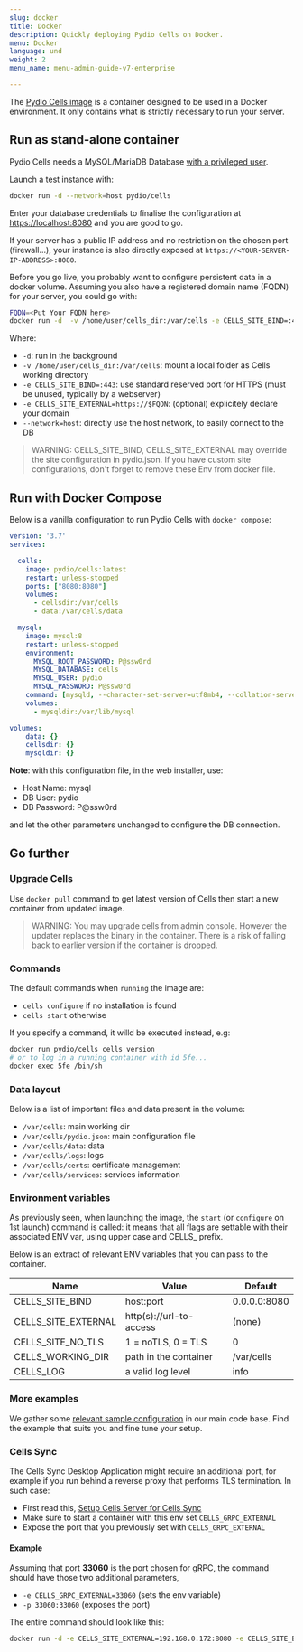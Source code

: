 ```yaml
---
slug: docker
title: Docker
description: Quickly deploying Pydio Cells on Docker.
menu: Docker
language: und
weight: 2
menu_name: menu-admin-guide-v7-enterprise

---
```


The [Pydio Cells image](https://hub.docker.com/r/pydio/cells/) is a container designed to be used in a Docker environment. It only contains what is strictly necessary to run your server.

## Run as stand-alone container

Pydio Cells needs a MySQL/MariaDB Database [with a privileged user](https://pydio.com/en/docs/cells/v4/requirements).

Launch a test instance with:

```sh
docker run -d --network=host pydio/cells
```

Enter your database credentials to finalise the configuration at [https://localhost:8080](https://localhost:8080) and you are good to go.

If your server has a public IP address and no restriction on the chosen port (firewall...), your instance is also directly exposed at `https://<YOUR-SERVER-IP-ADDRESS>:8080`.

Before you go live, you probably want to configure persistent data in a docker volume. Assuming you also have a registered domain name (FQDN) for your server, you could go with:

```sh
FQDN=<Put Your FQDN here>
docker run -d  -v /home/user/cells_dir:/var/cells -e CELLS_SITE_BIND=:443 -e CELLS_SITE_EXTERNAL=https://$FQDN --network=host pydio/cells
```

Where:

- `-d`: run in the background
- `-v /home/user/cells_dir:/var/cells`: mount a local folder as Cells working directory
- `-e CELLS_SITE_BIND=:443`: use standard reserved port for HTTPS (must be unused, typically by a webserver)
- `-e CELLS_SITE_EXTERNAL=https://$FQDN`: (optional) explicitely declare your domain
- `--network=host`: directly use the host network, to easily connect to the DB

> WARNING: CELLS_SITE_BIND, CELLS_SITE_EXTERNAL may override the site configuration in pydio.json. If you have custom site configurations, don't forget to remove these Env from docker file.


## Run with Docker Compose

Below is a vanilla configuration to run Pydio Cells with `docker compose`:

```yaml
version: '3.7'
services:

  cells:
    image: pydio/cells:latest
    restart: unless-stopped
    ports: ["8080:8080"]
    volumes:
      - cellsdir:/var/cells
      - data:/var/cells/data

  mysql:
    image: mysql:8
    restart: unless-stopped
    environment:
      MYSQL_ROOT_PASSWORD: P@ssw0rd
      MYSQL_DATABASE: cells
      MYSQL_USER: pydio
      MYSQL_PASSWORD: P@ssw0rd
    command: [mysqld, --character-set-server=utf8mb4, --collation-server=utf8mb4_unicode_ci]
    volumes:
      - mysqldir:/var/lib/mysql

volumes:
    data: {}
    cellsdir: {}
    mysqldir: {}
```

**Note**: with this configuration file, in the web installer, use:

- Host Name: mysql
- DB User: pydio
- DB Password: P@ssw0rd

and let the other parameters unchanged to configure the DB connection. 

## Go further

### Upgrade Cells

Use `docker pull` command to get latest version of Cells then start a new container from updated image.

> WARNING: You may upgrade cells from admin console. However the updater replaces the binary in the container. There is a risk of falling back to earlier version if the container is dropped.

### Commands

The default commands when `running` the image are:

- `cells configure` if no installation is found
- `cells start` otherwise

If you specify a command, it willd be executed instead, e.g:

```sh
docker run pydio/cells cells version
# or to log in a running container with id 5fe... 
docker exec 5fe /bin/sh
```

### Data layout

Below is a list of important files and data present in the volume:

- `/var/cells`: main working dir
- `/var/cells/pydio.json`: main configuration file
- `/var/cells/data`: data
- `/var/cells/logs`: logs
- `/var/cells/certs`: certificate management
- `/var/cells/services`: services information

### Environment variables

As previously seen, when launching the image, the `start` (or `configure` on 1st launch) command is called: it means that all flags are settable with their associated ENV var, using upper case and CELLS_ prefix.

Below is an extract of relevant ENV variables that you can pass to the container.

| Name                | Value                   | Default      |
|---------------------|-------------------------|--------------|
| CELLS_SITE_BIND     | host:port               | 0.0.0.0:8080 |
| CELLS_SITE_EXTERNAL | http(s)://url-to-access | (none)       |
| CELLS_SITE_NO_TLS   | 1 = noTLS, 0 = TLS      | 0            |
| CELLS_WORKING_DIR   | path in the container   | /var/cells   |
| CELLS_LOG           | a valid log level       | info         |

### More examples

We gather some [relevant sample configuration](https://github.com/pydio/cells/tree/main/tools/docker/compose) in our main code base. Find the example that suits you and fine tune your setup.

### Cells Sync

The Cells Sync Desktop Application might require an additional port, for example if you run behind a reverse proxy that performs TLS termination. In such case:

- First read this, [Setup Cells Server for Cells Sync](https://pydio.com/en/docs/kb/client-applications/setup-cells-server-cellssync)
- Make sure to start a container with this env set `CELLS_GRPC_EXTERNAL`
- Expose the port that you previously set with `CELLS_GRPC_EXTERNAL`

#### Example

Assuming that port **33060** is the port chosen for gRPC, the command should have those two additional parameters,

- `-e CELLS_GRPC_EXTERNAL=33060` (sets the env variable)
- `-p 33060:33060` (exposes the port)

The entire command should look like this:

```sh
docker run -d -e CELLS_SITE_EXTERNAL=192.168.0.172:8080 -e CELLS_SITE_BIND=192.168.0.172:8080 -e CELLS_GRPC_EXTERNAL=33060 -p 33060:33060 -p 8080:8080 pydio/cells
```
